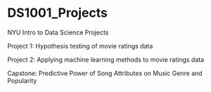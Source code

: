 # DS1001_Projects
NYU Intro to Data Science Projects

Project 1: Hypothesis testing of movie ratings data

Project 2: Applying machine learning methods to movie ratings data

Capstone: Predictive Power of Song Attributes on Music Genre and Popularity
